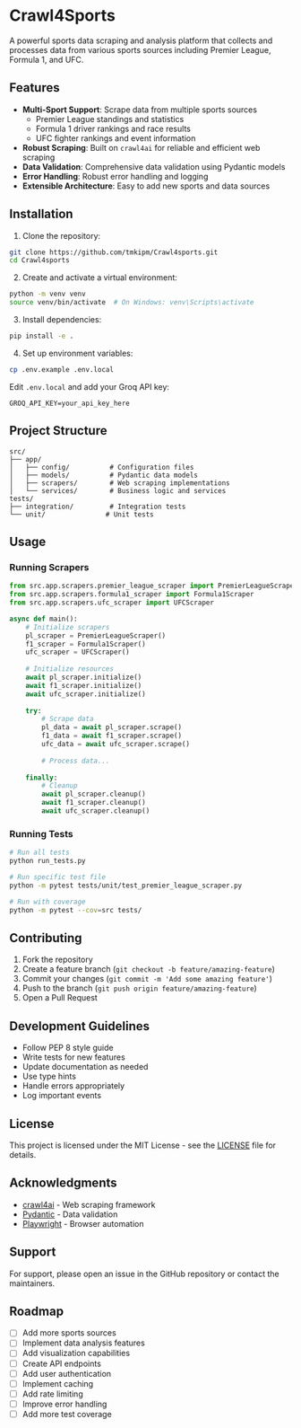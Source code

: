 # Crawl4Sports

A powerful sports data scraping and analysis platform that collects and processes data from various sports sources including Premier League, Formula 1, and UFC.

## Features

- **Multi-Sport Support**: Scrape data from multiple sports sources
  - Premier League standings and statistics
  - Formula 1 driver rankings and race results
  - UFC fighter rankings and event information
- **Robust Scraping**: Built on `crawl4ai` for reliable and efficient web scraping
- **Data Validation**: Comprehensive data validation using Pydantic models
- **Error Handling**: Robust error handling and logging
- **Extensible Architecture**: Easy to add new sports and data sources

## Installation

1. Clone the repository:
```bash
git clone https://github.com/tmkipm/Crawl4sports.git
cd Crawl4sports
```

2. Create and activate a virtual environment:
```bash
python -m venv venv
source venv/bin/activate  # On Windows: venv\Scripts\activate
```

3. Install dependencies:
```bash
pip install -e .
```

4. Set up environment variables:
```bash
cp .env.example .env.local
```
Edit `.env.local` and add your Groq API key:
```plaintext
GROQ_API_KEY=your_api_key_here
```

## Project Structure

```
src/
├── app/
│   ├── config/          # Configuration files
│   ├── models/          # Pydantic data models
│   ├── scrapers/        # Web scraping implementations
│   └── services/        # Business logic and services
tests/
├── integration/         # Integration tests
└── unit/               # Unit tests
```

## Usage

### Running Scrapers

```python
from src.app.scrapers.premier_league_scraper import PremierLeagueScraper
from src.app.scrapers.formula1_scraper import Formula1Scraper
from src.app.scrapers.ufc_scraper import UFCScraper

async def main():
    # Initialize scrapers
    pl_scraper = PremierLeagueScraper()
    f1_scraper = Formula1Scraper()
    ufc_scraper = UFCScraper()
    
    # Initialize resources
    await pl_scraper.initialize()
    await f1_scraper.initialize()
    await ufc_scraper.initialize()
    
    try:
        # Scrape data
        pl_data = await pl_scraper.scrape()
        f1_data = await f1_scraper.scrape()
        ufc_data = await ufc_scraper.scrape()
        
        # Process data...
        
    finally:
        # Cleanup
        await pl_scraper.cleanup()
        await f1_scraper.cleanup()
        await ufc_scraper.cleanup()
```

### Running Tests

```bash
# Run all tests
python run_tests.py

# Run specific test file
python -m pytest tests/unit/test_premier_league_scraper.py

# Run with coverage
python -m pytest --cov=src tests/
```

## Contributing

1. Fork the repository
2. Create a feature branch (`git checkout -b feature/amazing-feature`)
3. Commit your changes (`git commit -m 'Add some amazing feature'`)
4. Push to the branch (`git push origin feature/amazing-feature`)
5. Open a Pull Request

## Development Guidelines

- Follow PEP 8 style guide
- Write tests for new features
- Update documentation as needed
- Use type hints
- Handle errors appropriately
- Log important events

## License

This project is licensed under the MIT License - see the [LICENSE](LICENSE) file for details.

## Acknowledgments

- [crawl4ai](https://github.com/crawl4ai/crawl4ai) - Web scraping framework
- [Pydantic](https://pydantic.dev/) - Data validation
- [Playwright](https://playwright.dev/) - Browser automation

## Support

For support, please open an issue in the GitHub repository or contact the maintainers.

## Roadmap

- [ ] Add more sports sources
- [ ] Implement data analysis features
- [ ] Add visualization capabilities
- [ ] Create API endpoints
- [ ] Add user authentication
- [ ] Implement caching
- [ ] Add rate limiting
- [ ] Improve error handling
- [ ] Add more test coverage 